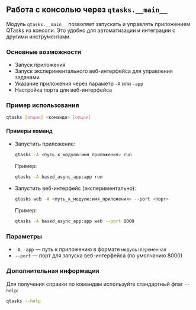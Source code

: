 ## Работа с консолью через `qtasks.__main__`

Модуль `qtasks.__main__` позволяет запускать и управлять приложением QTasks из консоли. Это удобно для автоматизации и интеграции с другими инструментами.

### Основные возможности

- Запуск приложения
- Запуск экспериментального веб-интерфейса для управления задачами
- Указание приложения через параметр `-A` или `-app`
- Настройка порта для веб-интерфейса

### Пример использования

```bash
qtasks [опции] <команда> [опции]
```

#### Примеры команд

- Запустить приложение:
    ```bash
    qtasks -A <путь_к_модулю:имя_приложения> run
    ```
    Пример:
    ```bash
    qtasks -A based_async_app:app run
    ```
- Запустить веб-интерфейс (экспериментально):
    ```bash
    qtasks web -A <путь_к_модулю:имя_приложения> --port <порт>
    ```
    Пример:
    ```bash
    qtasks -A based_async_app:app web --port 8000
    ```

### Параметры

- `-A`, `-app` — путь к приложению в формате `модуль:переменная`
- `--port` — порт для запуска веб-интерфейса (по умолчанию 8000)

### Дополнительная информация

Для получения справки по командам используйте стандартный флаг `--help`:
```bash
qtasks --help
```
